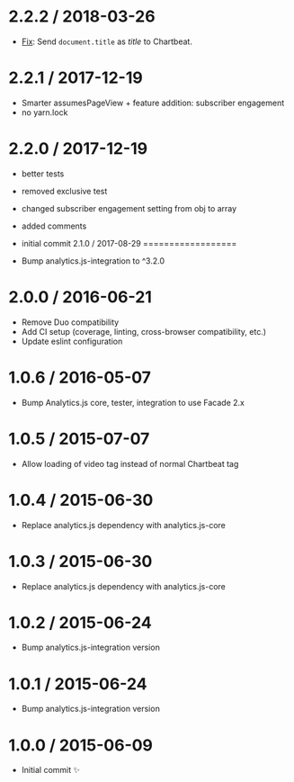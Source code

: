 2.2.2 / 2018-03-26
==================

  * [Fix](https://github.com/segment-integrations/analytics.js-integration-chartbeat/pull/8): Send `document.title` as *title* to Chartbeat.

2.2.1 / 2017-12-19
==================

  * Smarter assumesPageView + feature addition: subscriber engagement
  * no yarn.lock

2.2.0 / 2017-12-19
==================

  * better tests
  * removed exclusive test
  * changed subscriber engagement setting from obj to array
  * added comments
  * initial commit
2.1.0 / 2017-08-29
==================

  * Bump analytics.js-integration to ^3.2.0

2.0.0 / 2016-06-21
==================

  * Remove Duo compatibility
  * Add CI setup (coverage, linting, cross-browser compatibility, etc.)
  * Update eslint configuration

1.0.6 / 2016-05-07
==================

  * Bump Analytics.js core, tester, integration to use Facade 2.x

1.0.5 / 2015-07-07
==================

  * Allow loading of video tag instead of normal Chartbeat tag

1.0.4 / 2015-06-30
==================

  * Replace analytics.js dependency with analytics.js-core

1.0.3 / 2015-06-30
==================

  * Replace analytics.js dependency with analytics.js-core

1.0.2 / 2015-06-24
==================

  * Bump analytics.js-integration version

1.0.1 / 2015-06-24
==================

  * Bump analytics.js-integration version

1.0.0 / 2015-06-09
==================

  * Initial commit :sparkles:
